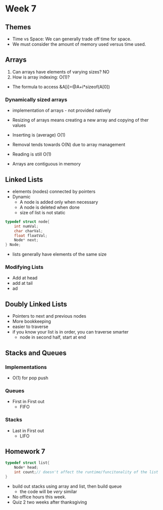 # Week 7
## Themes
- Time vs Space: We can generally trade off time for space.
- We must consider the amount of memory used versus time used.

## Arrays
1. Can arrays have elements of varying sizes? NO
2. How is array indexing: O(1)?
  - The formula to access &A[i]=@A+i*sizeof(A[0])

### Dynamically sized arrays
- implementation of arrays - not provided natively
- Resizing of arrays means creating a new array and copying of ther values
- Inserting is (average) O(1)
- Removal tends towards O(N) due to array management
- Reading is still O(1)

- Arrays are contiguous in memory

## Linked Lists
- elements (nodes) connected by pointers
- Dynamic
  - A node is added only when necessary
  - A node is deleted when done
  - size of list is not static

```C
typedef struct node{
    int numVal;
    char charVal;
    float floatVal;
    Node* next;
} Node;
```

- lists generally have elements of the same size

### Modifying Lists
- Add at head
- add at tail
- ad

## Doubly Linked Lists
- Pointers to next and previous nodes
- More bookkeeping
- easier to traverse
- if you know your list is in order, you can traverse smarter
  - node in second half, start at end


## Stacks and Queues
### Implementations
- O(1) for pop push
### Queues
- First in First out
  - FIFO
### Stacks
- Last in First out
  - LIFO

## Homework 7
```C
typedef struct list{
    Node* head;
    int count;// doesn't affect the runtime/funcitonality of the list
}
```

- build out stacks using array and list, then build queue
  - the code will be *very* similar
- No office hours this week.
- Quiz 2 two weeks after thanksgiving